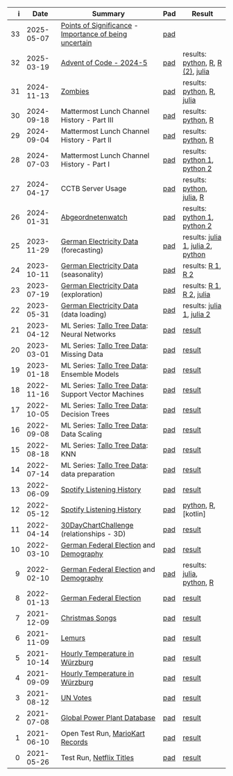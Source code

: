 |    i | Date       | Summary                                                                                                                       | Pad                                             | Result                                                                   |
| ---: | ---------- | ----------------------------------------------------------------------------------------------------------------------------- | ----------------------------------------------- | ------------------------------------------------------------------------ |
|   33 | 2025-05-07 | [Points of Significance](https://www.nature.com/collections/qghhqm/pointsofsignificance) - [Importance of being uncertain](https://doi.org/10.1038/nmeth.2613) | [pad](https://go.uniwue.de/ddojo-pad)     | |
|   32 | 2025-03-19 | [Advent of Code - 2024-5](https://adventofcode.com/2024/day/5) | [pad](pad_archive/32_datadojo)     | results: [python](sessions/32_aoc/python.html), [R](sessions/32_aoc/R.html), [R (2)](sessions/32_aoc/R-2.html), [julia](sessions/32_aoc/julia.html) |
|   31 | 2024-11-13 | [Zombies](https://www.kaggle.com/datasets/kingabzpro/zombies-apocalypse) | [pad](pad_archive/31_datadojo)     | results: [python](sessions/31_zombies/python.html), [R](sessions/31_zombies/R.html), [julia](sessions/31_zombies/julia.html) |
|   30 | 2024-09-18 | Mattermost Lunch Channel History - Part III | [pad](pad_archive/30_datadojo)     | results: [python](sessions/30_mattermost/python.html), [R](sessions/30_mattermost/R.html) |
|   29 | 2024-09-04 | Mattermost Lunch Channel History - Part II | [pad](pad_archive/29_datadojo)     | results: [python](sessions/29_mattermost/python.html), [R](sessions/29_mattermost/R.html) |
|   28 | 2024-07-03 | Mattermost Lunch Channel History - Part I | [pad](pad_archive/28_datadojo)     | results: [python 1](sessions/28_mattermost/kitchen-group.html), [python 2](sessions/28_mattermost/seminarroom.html) |
|   27 | 2024-04-17 | CCTB Server Usage | [pad](pad_archive/27_datadojo)     | results: [python](sessions/27_cluster_usage/python.html), [julia](sessions/27_cluster_usage/juliagroup.html), [R](sessions/27_cluster_usage/R-group.html)  |
|   26 | 2024-01-31 | [Abgeordnetenwatch](https://www.abgeordnetenwatch.de/api) | [pad](pad_archive/26_datadojo)     | results: [python 1](sessions/26_abgeordnetenwatch/early_birds.html), [python 2](sessions/26_abgeordnetenwatch/teamsummer.html)  |
|   25 | 2023-11-29 | [German Electricity Data](https://www.smard.de/) (forecasting) | [pad](https://hackmd.io/kPXgu-t5RnCSKEKOiPhiRA)     | results: [julia 1](sessions/25_power_production/electrical_power_julia_1.html), [julia 2](sessions/25_power_production/electrical_power_julia_2.html), [python](sessions/25_power_production/electrical_power_python.html)  |
|   24 | 2023-10-11 | [German Electricity Data](https://www.smard.de/) (seasonality) | [pad](https://hackmd.io/J2VGoxoMThidv1qmDY9MkA)     | results: [R 1](sessions/24_power_production/electrical_power_R-Zoom.html), [R 2](sessions/24_power_production/electrical_power_R-CCTB.html) |
|   23 | 2023-07-19 | [German Electricity Data](https://www.smard.de/) (exploration) | [pad](https://hackmd.io/YBsVCxbVT820U9h8FA0dCQ)     | results: [R 1](sessions/23_power_production/electrical_power_R-local.html), [R 2](sessions/23_power_production/electrical_power_R-Zoom.html), [julia](sessions/23_power_production/electrical_power_julia.html) |
|   22 | 2023-05-31 | [German Electricity Data](https://www.smard.de/) (data loading) | [pad](https://hackmd.io/CfXKMAfiS9KMtKbi3Z9m1g)      | results: [julia 1](sessions/22_power_production/electrical_power-1.html), [julia 2](sessions/22_power_production/electrical_power-2.html) |
|   21 | 2023-04-12 | ML Series: [Tallo Tree Data](https://zenodo.org/record/6637599): Neural Networks | [pad](https://hackmd.io/56ffavSMSq2qN3gmIVbFXg)     | [result](sessions/21_ml_neural_network//neural_network.html) |
|   20 | 2023-03-01 | ML Series: [Tallo Tree Data](https://zenodo.org/record/6637599): Missing Data | [pad](https://hackmd.io/eijAVY_WSdqdk2wc2ywpjw) | [result](sessions/20_ml_missing_data/missing_data.html) |
|   19 | 2023-01-18 | ML Series: [Tallo Tree Data](https://zenodo.org/record/6637599): Ensemble Models | [pad](https://hackmd.io/dDQWijGVQC-K2MGeUGcGOg) | [result](sessions/19_ml_ensemble/ensemble.html) |
|   18 | 2022-11-16 | ML Series: [Tallo Tree Data](https://zenodo.org/record/6637599): Support Vector Machines | [pad](https://hackmd.io/QjuLyc8uTe24aDCvtiN0pA) | [result](sessions/18_ml_svm/more_models.html) |
|   17 | 2022-10-05 | ML Series: [Tallo Tree Data](https://zenodo.org/record/6637599): Decision Trees | [pad](https://hackmd.io/4QAkxPHvTQK03aaq3adtsw)     | [result](sessions/17_ml_trees/decision_trees.html) |
|   16 | 2022-09-08 | ML Series: [Tallo Tree Data](https://zenodo.org/record/6637599): Data Scaling | [pad](https://hackmd.io/lVcSkcNyROeMBtY5Xp_p_g) | [result](sessions/16_ml_scaling/MinMaxScaler.html) |
|   15 | 2022-08-18 | ML Series: [Tallo Tree Data](https://zenodo.org/record/6637599): KNN | [pad](https://hackmd.io/RzSQOMptQcWwQunEzCmyCA)     | [result](sessions/15_ml_knn/knn.html)|
|   14 | 2022-07-14 | ML Series: [Tallo Tree Data](https://zenodo.org/record/6637599): data preparation | [pad](https://hackmd.io/pjdM_fbYTfS-adOlpww8hg) | [result](sessions/14_trees/exploration.html)|
|   13 | 2022-06-09 | [Spotify Listening History](https://www.spotify.com/ca-en/account/privacy/) | [pad](https://hackmd.io/AJll0xxrQXCPLwFqYZN4qA)     | [result](sessions/13_spotify/exploration_R.html)|
|   12 | 2022-05-12 | [Spotify Listening History](https://www.spotify.com/ca-en/account/privacy/) | [pad](https://hackmd.io/nTIemnbQQqKBrqUlZ0rb9w)     | [python](sessions/12_spotify/exploration_python.html), [R](sessions/12_spotify/exploration_R.html), [kotlin] |
|   11 | 2022-04-14 | [30DayChartChallenge](https://twitter.com/30DayChartChall/status/1509439977674915843) (relationships - 3D) | [pad](https://hackmd.io/okjtsFj2RDSLZ3ylW_C72w)     | [result](sessions/11_chart_3d_weather/relationship_3d_jl.html) |
|   10 | 2022-03-10 | [German Federal Election](https://www.bundeswahlleiter.de/bundestagswahlen/2021/ergebnisse/opendata.html#39734920-0eaf-4633-8858-ae792d5d610b) and [Demography](https://www.statistik.bayern.de/statistik/gebiet_bevoelkerung/demographischer_wandel/gemeinden/index.html) | [pad](https://hackmd.io/Y6YMmeXDQDucKm_o5h8HiA)     | [result](sessions/10_btw_demographics/btw-age.html) |
|    9 | 2022-02-10 | [German Federal Election](https://www.bundeswahlleiter.de/bundestagswahlen/2021/ergebnisse/opendata.html#39734920-0eaf-4633-8858-ae792d5d610b) and [Demography](https://www.statistik.bayern.de/statistik/gebiet_bevoelkerung/demographischer_wandel/gemeinden/index.html) | [pad](https://hackmd.io/RzaiSq4QTHWTTSQSSVrmyg)     | results: [julia](sessions/09_demographic/julia.html), [python](sessions/09_demographic/python.html), [R](sessions/09_demographic/R.html) |
|    8 | 2022-01-13 | [German Federal Election](https://www.bundeswahlleiter.de/bundestagswahlen/2021/ergebnisse/opendata.html#39734920-0eaf-4633-8858-ae792d5d610b)  | [pad](https://hackmd.io/KfOHZvFETm-7tSM-KxDGqg)     | [result](sessions/08_election/btw2021.html) |
|    7 | 2021-12-09 | [Christmas Songs](https://www.kaggle.com/sharkbait1223/billboard-top-100-christmas-carol-dataset)  | [pad](https://hackmd.io/x7zyXNyaSpOCRz8TGadleg)     | [result](sessions/07_christmas/christmas_billboard.html) |
|    6 | 2021-11-09 | [Lemurs](https://github.com/rfordatascience/tidytuesday/blob/master/data/2021/2021-08-24/readme.md) | [pad](https://go.uniwue.de/ddojo-padhttps://hackmd.io/cEQTuiwfSk6gSuT3uS4QkA) | [result](sessions/06_lemurs/exploration.html)      |
|    5 | 2021-10-14 | [Hourly Temperature in Würzburg](https://cdc.dwd.de/portal/)                                                                  | [pad](https://hackmd.io/mHP-kaILTUCdLyooCOus6Q) | [result](https://ddojo.github.io/sessions/05_weather/exploration)        |
|    4 | 2021-09-09 | [Hourly Temperature in Würzburg](https://cdc.dwd.de/portal/)                                                                  | [pad](https://hackmd.io/5iIuyuHnRZOWOH88cFFeCA) | [result](https://ddojo.github.io/sessions/04_weather/exploration)        |
|    3 | 2021-08-12 | [UN Votes](https://github.com/rfordatascience/tidytuesday/blob/master/data/2021/2021-03-23/readme.md)                         | [pad](https://hackmd.io/AfCChD1jTCiPY4dFztgvNw) | [result](https://ddojo.github.io/sessions/03_unvotes/exploration)        |
|    2 | 2021-07-08 | [Global Power Plant Database](https://github.com/wri/global-power-plant-database/)                                            | [pad](https://hackmd.io/nEtqtdxPTRajJKysKSykQQ) | [result](https://ddojo.github.io/sessions/02_powerplants/powerplant)     |
|    1 | 2021-06-10 | Open Test Run, [MarioKart Records](https://github.com/rfordatascience/tidytuesday/blob/master/data/2021/2021-05-25/readme.md) | [pad](https://hackmd.io/qUl1BnMBRCGJpGR6uuFiQA) | [result](https://ddojo.github.io/sessions/01_mariokart/exploration.html) |
|    0 | 2021-05-26 | Test Run, [Netflix Titles](https://github.com/rfordatascience/tidytuesday/blob/master/data/2021/2021-04-20/readme.md)         | [pad](https://hackmd.io/FUJE2rSHRHiqu-v1Vgg-gg) | [result](sessions/00_netflix/exploration)                                |
